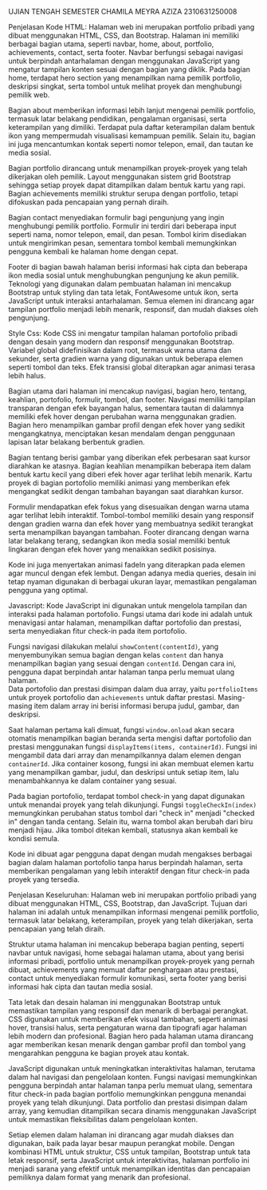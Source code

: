 UJIAN TENGAH SEMESTER 
CHAMILA MEYRA AZIZA 
2310631250008

Penjelasan
Kode HTML:
Halaman web ini merupakan portfolio pribadi yang dibuat menggunakan HTML, CSS, dan Bootstrap. 
Halaman ini memiliki berbagai bagian utama, seperti navbar, home, about, portfolio, achievements, contact, serta footer. 
Navbar berfungsi sebagai navigasi untuk berpindah antarhalaman dengan menggunakan JavaScript yang mengatur tampilan konten sesuai dengan bagian yang diklik. 
Pada bagian home, terdapat hero section yang menampilkan nama pemilik portfolio, deskripsi singkat, serta tombol untuk melihat proyek dan menghubungi pemilik web.

Bagian about memberikan informasi lebih lanjut mengenai pemilik portfolio, termasuk latar belakang pendidikan, pengalaman organisasi, serta keterampilan yang dimiliki. 
Terdapat pula daftar keterampilan dalam bentuk ikon yang mempermudah visualisasi kemampuan pemilik. 
Selain itu, bagian ini juga mencantumkan kontak seperti nomor telepon, email, dan tautan ke media sosial.

Bagian portfolio dirancang untuk menampilkan proyek-proyek yang telah dikerjakan oleh pemilik.
Layout menggunakan sistem grid Bootstrap sehingga setiap proyek dapat ditampilkan dalam bentuk kartu yang rapi. 
Bagian achievements memiliki struktur serupa dengan portfolio, tetapi difokuskan pada pencapaian yang pernah diraih.

Bagian contact menyediakan formulir bagi pengunjung yang ingin menghubungi pemilik portfolio. 
Formulir ini terdiri dari beberapa input seperti nama, nomor telepon, email, dan pesan. 
Tombol kirim disediakan untuk mengirimkan pesan, sementara tombol kembali memungkinkan pengguna kembali ke halaman home dengan cepat.

Footer di bagian bawah halaman berisi informasi hak cipta dan beberapa ikon media sosial untuk menghubungkan pengunjung ke akun pemilik. 
Teknologi yang digunakan dalam pembuatan halaman ini mencakup Bootstrap untuk styling dan tata letak, FontAwesome untuk ikon, serta JavaScript untuk interaksi antarhalaman.
Semua elemen ini dirancang agar tampilan portfolio menjadi lebih menarik, responsif, dan mudah diakses oleh pengunjung.

Style Css:
Kode CSS ini mengatur tampilan halaman portofolio pribadi dengan desain yang modern dan responsif menggunakan Bootstrap. 
Variabel global didefinisikan dalam root, termasuk warna utama dan sekunder, serta gradien warna yang digunakan untuk beberapa elemen seperti tombol dan teks. 
Efek transisi global diterapkan agar animasi terasa lebih halus.  

Bagian utama dari halaman ini mencakup navigasi, bagian hero, tentang, keahlian, portofolio, formulir, tombol, dan footer. 
Navigasi memiliki tampilan transparan dengan efek bayangan halus, sementara tautan di dalamnya memiliki efek hover dengan perubahan warna menggunakan gradien. 
Bagian hero menampilkan gambar profil dengan efek hover yang sedikit mengangkatnya, menciptakan kesan mendalam dengan penggunaan lapisan latar belakang berbentuk gradien.  

Bagian tentang berisi gambar yang diberikan efek perbesaran saat kursor diarahkan ke atasnya. 
Bagian keahlian menampilkan beberapa item dalam bentuk kartu kecil yang diberi efek hover agar terlihat lebih menarik. 
Kartu proyek di bagian portofolio memiliki animasi yang memberikan efek mengangkat sedikit dengan tambahan bayangan saat diarahkan kursor.  

Formulir mendapatkan efek fokus yang disesuaikan dengan warna utama agar terlihat lebih interaktif.
Tombol-tombol memiliki desain yang responsif dengan gradien warna dan efek hover yang membuatnya sedikit terangkat serta menampilkan bayangan tambahan. 
Footer dirancang dengan warna latar belakang terang, sedangkan ikon media sosial memiliki bentuk lingkaran dengan efek hover yang menaikkan sedikit posisinya.  

Kode ini juga menyertakan animasi fadeIn yang diterapkan pada elemen agar muncul dengan efek lembut.
Dengan adanya media queries, desain ini tetap nyaman digunakan di berbagai ukuran layar, memastikan pengalaman pengguna yang optimal.

Javascript:
Kode JavaScript ini digunakan untuk mengelola tampilan dan interaksi pada halaman portofolio. 
Fungsi utama dari kode ini adalah untuk menavigasi antar halaman, menampilkan daftar portofolio dan prestasi, serta menyediakan fitur check-in pada item portofolio.  

Fungsi navigasi dilakukan melalui `showContent(contentId)`, yang menyembunyikan semua bagian dengan kelas `content` dan hanya menampilkan bagian yang sesuai dengan `contentId`. 
Dengan cara ini, pengguna dapat berpindah antar halaman tanpa perlu memuat ulang halaman.  
Data portofolio dan prestasi disimpan dalam dua array, yaitu `portfolioItems` untuk proyek portofolio dan `achievements` untuk daftar prestasi.
Masing-masing item dalam array ini berisi informasi berupa judul, gambar, dan deskripsi.  

Saat halaman pertama kali dimuat, fungsi `window.onload` akan secara otomatis menampilkan bagian beranda serta mengisi daftar portofolio dan prestasi menggunakan fungsi `displayItems(items, containerId)`. 
Fungsi ini mengambil data dari array dan menampilkannya dalam elemen dengan `containerId`.
Jika container kosong, fungsi ini akan membuat elemen kartu yang menampilkan gambar, judul, dan deskripsi untuk setiap item, lalu menambahkannya ke dalam container yang sesuai.  

Pada bagian portofolio, terdapat tombol check-in yang dapat digunakan untuk menandai proyek yang telah dikunjungi. 
Fungsi `toggleCheckIn(index)` memungkinkan perubahan status tombol dari "check in" menjadi "checked in" dengan tanda centang.
Selain itu, warna tombol akan berubah dari biru menjadi hijau. Jika tombol ditekan kembali, statusnya akan kembali ke kondisi semula.  

Kode ini dibuat agar pengguna dapat dengan mudah mengakses berbagai bagian dalam halaman portofolio tanpa harus berpindah halaman, 
serta memberikan pengalaman yang lebih interaktif dengan fitur check-in pada proyek yang tersedia.


Penjelasan Keseluruhan:
Halaman web ini merupakan portfolio pribadi yang dibuat menggunakan HTML, CSS, Bootstrap, dan JavaScript.
Tujuan dari halaman ini adalah untuk menampilkan informasi mengenai pemilik portfolio, termasuk latar belakang, keterampilan, proyek yang telah dikerjakan, serta pencapaian yang telah diraih.  

Struktur utama halaman ini mencakup beberapa bagian penting, seperti navbar untuk navigasi, 
home sebagai halaman utama, about yang berisi informasi pribadi, portfolio untuk menampilkan proyek-proyek yang pernah dibuat,
achievements yang memuat daftar penghargaan atau prestasi, contact untuk menyediakan formulir komunikasi, serta footer yang berisi informasi hak cipta dan tautan media sosial.  

Tata letak dan desain halaman ini menggunakan Bootstrap untuk memastikan tampilan yang responsif dan menarik di berbagai perangkat. 
CSS digunakan untuk memberikan efek visual tambahan, seperti animasi hover, transisi halus, 
serta pengaturan warna dan tipografi agar halaman lebih modern dan profesional. 
Bagian hero pada halaman utama dirancang agar memberikan kesan menarik dengan gambar profil dan tombol yang mengarahkan pengguna ke bagian proyek atau kontak.  

JavaScript digunakan untuk meningkatkan interaktivitas halaman, terutama dalam hal navigasi dan pengelolaan konten. 
Fungsi navigasi memungkinkan pengguna berpindah antar halaman tanpa perlu memuat ulang,
sementara fitur check-in pada bagian portfolio memungkinkan pengguna menandai proyek yang telah dikunjungi. 
Data portfolio dan prestasi disimpan dalam array, yang kemudian ditampilkan secara dinamis menggunakan JavaScript untuk memastikan fleksibilitas dalam pengelolaan konten.  

Setiap elemen dalam halaman ini dirancang agar mudah diakses dan digunakan, baik pada layar besar maupun perangkat mobile. 
Dengan kombinasi HTML untuk struktur, CSS untuk tampilan, Bootstrap untuk tata letak responsif, serta JavaScript untuk interaktivitas, 
halaman portfolio ini menjadi sarana yang efektif untuk menampilkan identitas dan pencapaian pemiliknya dalam format yang menarik dan profesional.
